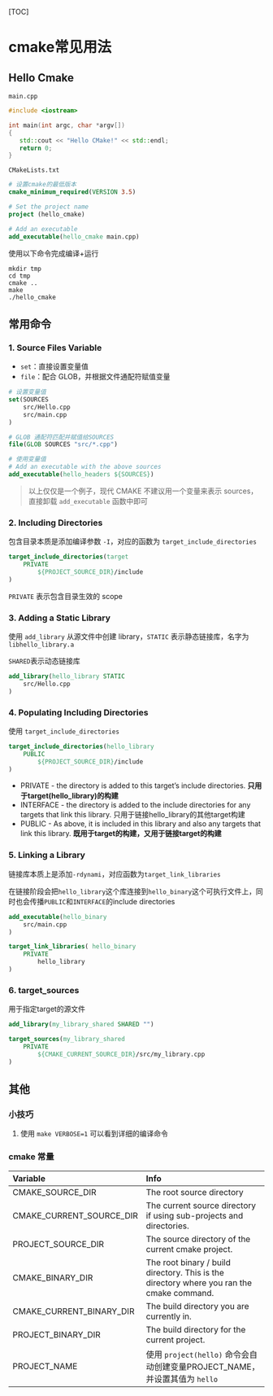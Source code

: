 [TOC]

# cmake常见用法

## Hello Cmake

`main.cpp `

```c++
#include <iostream>

int main(int argc, char *argv[])
{
   std::cout << "Hello CMake!" << std::endl;
   return 0;
}
```

`CMakeLists.txt` 

```cmake
# 设置cmake的最低版本
cmake_minimum_required(VERSION 3.5)

# Set the project name
project (hello_cmake)

# Add an executable
add_executable(hello_cmake main.cpp)
```

使用以下命令完成编译+运行

```shell
mkdir tmp
cd tmp
cmake ..
make
./hello_cmake
```



## 常用命令

### 1. Source Files Variable

- `set`：直接设置变量值
- `file`：配合 GLOB，并根据文件通配符赋值变量

```cmake
# 设置变量值
set(SOURCES
    src/Hello.cpp
    src/main.cpp
)

# GLOB 通配符匹配并赋值给SOURCES
file(GLOB SOURCES "src/*.cpp")

# 使用变量值
# Add an executable with the above sources
add_executable(hello_headers ${SOURCES})
```

> 以上仅仅是一个例子，现代 CMAKE 不建议用一个变量来表示 sources，直接卸载 `add_executable` 函数中即可

### 2. Including Directories

包含目录本质是添加编译参数 `-I`，对应的函数为 `target_include_directories`

```cmake
target_include_directories(target
    PRIVATE
        ${PROJECT_SOURCE_DIR}/include
)
```

`PRIVATE` 表示包含目录生效的 scope



### 3. Adding a Static Library

使用 `add_library` 从源文件中创建 library，`STATIC` 表示静态链接库，名字为 `libhello_library.a`

`SHARED`表示动态链接库

```cmake
add_library(hello_library STATIC
    src/Hello.cpp
)
```

### 4. Populating Including Directories

使用 `target_include_directories` 

```cmake
target_include_directories(hello_library
    PUBLIC
        ${PROJECT_SOURCE_DIR}/include
)
```

- PRIVATE - the directory is added to this target’s include directories. **只用于target(hello_library)的构建**
- INTERFACE - the directory is added to the include directories for any targets that link this library. 只用于链接hello_library的其他target构建
- PUBLIC - As above, it is included in this library and also any targets that link this library. **既用于target的构建，又用于链接target的构建**

### 5. Linking a Library

链接库本质上是添加`-rdynami`，对应函数为`target_link_libraries`

在链接阶段会把`hello_library`这个库连接到`hello_binary`这个可执行文件上，同时也会传播`PUBLIC`和`INTERFACE`的include directories

```cmake
add_executable(hello_binary
    src/main.cpp
)

target_link_libraries( hello_binary
    PRIVATE
        hello_library
)
```

### 6.  target_sources

用于指定target的源文件

```cmake
add_library(my_library_shared SHARED "")

target_sources(my_library_shared
    PRIVATE
        ${CMAKE_CURRENT_SOURCE_DIR}/src/my_library.cpp
)
```



## 其他

### 小技巧

1. 使用 `make VERBOSE=1` 可以看到详细的编译命令



### cmake 常量

| Variable                 | Info                                                         |
| :----------------------- | :----------------------------------------------------------- |
| CMAKE_SOURCE_DIR         | The root source directory                                    |
| CMAKE_CURRENT_SOURCE_DIR | The current source directory if using sub-projects and directories. |
| PROJECT_SOURCE_DIR       | The source directory of the current cmake project.           |
| CMAKE_BINARY_DIR         | The root binary / build directory. This is the directory where you ran the cmake command. |
| CMAKE_CURRENT_BINARY_DIR | The build directory you are currently in.                    |
| PROJECT_BINARY_DIR       | The build directory for the current project.                 |
| PROJECT_NAME             | 使用 `project(hello)` 命令会自动创建变量PROJECT_NAME，并设置其值为 `hello` |

